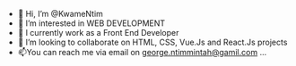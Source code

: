 - 👋 Hi, I’m @KwameNtim
- 👀 I’m interested in  WEB DEVELOPMENT
- 🌱 I currently work as a Front End Developer 
- 💞️ I’m looking to collaborate on HTML, CSS, Vue.Js and React.Js projects
- 📫You can reach me via email on george.ntimmintah@gamil.com ...

<!---
KwameNtim/KwameNtim is a ✨ special ✨ repository because its `README.md` (this file) appears on your GitHub profile.
You can click the Preview link to take a look at your changes.
--->
